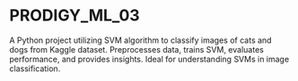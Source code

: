 # PRODIGY_ML_03
A Python project utilizing SVM algorithm to classify images of cats and dogs from Kaggle dataset. Preprocesses data, trains SVM, evaluates performance, and provides insights. Ideal for understanding SVMs in image classification.
